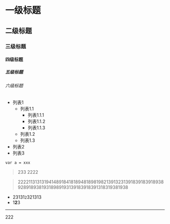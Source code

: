 # 一级标题
## 二级标题
### 三级标题
#### 四级标题
##### 五级标题
###### 六级标题

* 列表1
    * 列表1.1
        * 列表1.1.1
        * 列表1.1.2
        * 列表1.1.3 
    * 列表1.2
    * 列表1.3 
* 列表2
* 列表3

```
var a = xxx
```
> 233
> 2222

> 2222113131319414891841818948189819821391323139183918391893892891893819318989193139183918391318319381938


* 23131`2`321313
* 1**2**3
----
222